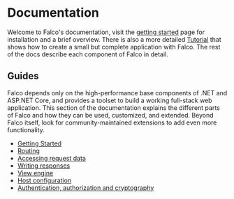 # Documentation

Welcome to Falco's documentation, visit the [getting started](get-started.md) page for installation and a brief overview. There is also a more detailed [Tutorial](tutorial.md) that shows how to create a small but complete application with Falco. The rest of the docs describe each component of Falco in detail.


## Guides

Falco depends only on the high-performance base components of .NET and ASP.NET Core, and provides a toolset to build a working full-stack web application. This section of the documentation explains the different parts of Falco and how they can be used, customized, and extended. Beyond Falco itself, look for community-maintained extensions to add even more functionality.

- [Getting Started](get-started.md)
- [Routing](routing.md)
- [Accessing request data](request.md)
- [Writing responses](response.md)
- [View engine](markup.md)
- [Host configuration](host.md)
- [Authentication, authorization and cryptography](security.md)
